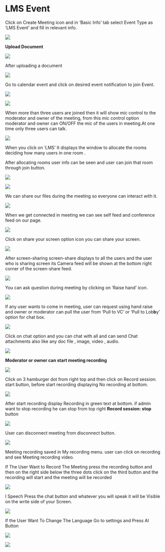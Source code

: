# LMS Event

Click on Create Meeting icon and in ‘Basic Info’ tab select Event Type as ‘LMS Event’ and fill in relevant info.

![](../../.gitbook/assets/15%20%281%29.png)

**Upload Document**

![](../../.gitbook/assets/image%20%28166%29.png)

After uploading a document

![](../../.gitbook/assets/16%20%281%29.png)

Go to calendar event and click on desired event notification to join Event.

![](../../.gitbook/assets/join-window.PNG)

![](../../.gitbook/assets/capture1.png)

When more than three users are joined then it will show mic control to the moderator and owner of the meeting, from this mic control option moderator and owner can ON/OFF the mic of the users in meeting.At one time only three users can talk.

![](../../.gitbook/assets/capture.PNG)

When you click on ‘LMS’ It displays the window to allocate the rooms deciding how many users in one room .

After allocating rooms user info can be seen and user can join that room through join button.

![](../../.gitbook/assets/image%20%28182%29.png)

![](../../.gitbook/assets/lms-roo2-2.PNG)

We can share our files during the meeting so everyone can interact with it.

![](../../.gitbook/assets/files-and-doc1.png)

When we get connected in meeting we can see self feed and conference feed on our page.

![](../../.gitbook/assets/capture1%20%281%29.png)

Click on share your screen option icon you can share your screen.

![](../../.gitbook/assets/popup_ss.png)

After screen-sharing screen-share displays to all the users and the user who is sharing screen its Camera feed will be shown at the bottom right corner of the screen-share feed.

![](../../.gitbook/assets/screenshare.PNG)

You can ask question during meeting by clicking on ‘Raise hand’ icon.

![](../../.gitbook/assets/handraise.png)

If any user wants to come in meeting, user can request using hand raise and owner or moderator can pull the user from ‘Pull to VC’ or ‘Pull to Lob**b**y’ option for chat box.

![](../../.gitbook/assets/pull-to-vc.png)

Click on chat option and you can chat with all and can send Chat attachments also like any doc file , image, video , audio.

![](../../.gitbook/assets/messages.png)

 **Moderator or owner can start meeting recording**

![](../../.gitbook/assets/image%20%2836%29.png)

Click on 3 hamburger dot from right top and then click on Record session: start button, before start recording displaying No recording at bottom.

![](../../.gitbook/assets/image%20%28201%29.png)

After start recording display Recording in green text at bottom. if admin want to stop recording he can stop from top right **Record session: stop** button

![](../../.gitbook/assets/image%20%2887%29.png)

User can disconnect meeting from disconnect button.

![](../../.gitbook/assets/disconnect-final2.png)

Meeting recording saved in My recording menu. user can click on recording and see Meeting recording video.

If The User Want to Record The Meeting press the recording button and then on the right side below the three dots click on the third button and the recording will start and the meeting will be recorded

![](../../.gitbook/assets/image%20%2820%29.png)

I Speech Press the chat button and whatever you will speak it will be Visible on the write side of your Screen.

![](../../.gitbook/assets/image%20%28149%29.png)

If the User Want To Change The Language Go to settings and Press AI Button

![](../../.gitbook/assets/image%20%2883%29.png)

![](../../.gitbook/assets/image%20%287%29.png)

